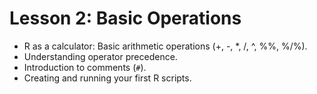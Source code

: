 # Lesson 2: Basic Operations

* R as a calculator: Basic arithmetic operations (+, -, *, /, ^, %%, %/%).
* Understanding operator precedence.
* Introduction to comments (`#`).
* Creating and running your first R scripts.
